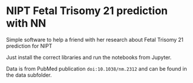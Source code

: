 # NIPT Fetal Trisomy 21 prediction with NN
Simple software to help a friend with her research about Fetal Trisomy 21 prediction for NIPT

Just install the correct libraries and run the notebooks from Jupyter.


Data is from PubMed publication  ```doi:10.1038/nm.2312``` and can be found in the data subfolder.

